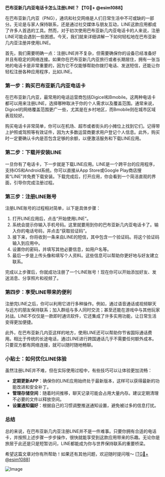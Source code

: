 **巴布亚新几内亚电话卡怎么注册LINE？【TG💪+ @esim1088】**

在巴布亚新几内亚（PNG），通讯和社交网络是人们日常生活中不可或缺的一部分。无论是与家人保持联系，还是通过社交媒体与朋友互动，LINE这款应用都成了许多人首选的工具。然而，对于初次使用巴布亚新几内亚电话卡的人来说，注册LINE可能会遇到一些困惑。今天，我们就来详细讲解一下如何轻松地在巴布亚新几内亚注册并使用LINE。

首先，我们需要明确一点：注册LINE并不复杂，但需要确保你的设备已经准备好并且有稳定的网络连接。如果你在巴布亚新几内亚旅行或者长期居住，拥有一张当地的电话卡是非常重要的，因为它不仅能够帮助你拨打电话、发送短信，还能让你轻松注册各种应用程序，比如LINE。

### **第一步：购买巴布亚新几内亚电话卡**

在巴布亚新几内亚，最常用的电话运营商包括Digicel和Bmobile。这两种电话卡都可以用来注册LINE，选择哪种取决于你的个人需求以及覆盖范围。通常来说，Digicel的网络覆盖范围更广一些，尤其是在乡村地区，而Bmobile则在城市区域表现较好。

购买电话卡非常简单，你可以在机场、超市或者街头的小摊位上找到它们。记得带上护照或驾照等有效证件，因为大多数运营商要求用户登记个人信息。此外，购买时一定要确认卡内是否包含足够的余额，以便激活服务和下载LINE应用。

### **第二步：下载并安装LINE**

一旦你有了电话卡，下一步就是下载LINE应用。LINE是一个跨平台的应用程序，支持iOS和Android系统。你可以直接从App Store或Google Play商店搜索“LINE”并免费下载安装。下载完成后，打开应用，你会看到一个简洁直观的界面，引导你完成注册过程。

### **第三步：注册LINE账号**

注册LINE账号的过程相对简单，以下是具体步骤：

1. 打开LINE应用后，点击“开始使用LINE”。
2. 系统会提示你输入手机号码。这里就要用到你的巴布亚新几内亚电话卡了。输入你的电话号码，并点击“获取验证码”。
3. 接下来，你将收到一条来自LINE的短信，其中包含一个验证码。将这个验证码输入到应用中。
4. 设置你的密码，并填写其他必要信息，如用户名等。
5. 最后一步是上传头像和填写个人资料。这些信息可以帮助你更好地与好友建立联系。

完成以上步骤后，你就成功注册了一个LINE账号！现在你可以开始添加好友、发送消息、分享照片和视频了。

### **第四步：享受LINE带来的便利**

注册完LINE之后，你可以利用它进行多种操作。例如，通过语音通话或视频聊天与远方的朋友保持联系；加入群组与多人同时交流；甚至还能在游戏中与其他玩家对战。LINE不仅仅是一款即时通讯软件，它还集成了许多实用功能，让日常生活变得更加便捷。

此外，在巴布亚新几内亚这样的地方，使用LINE还可以帮助你节省国际通话费用。相比于传统的长途电话，通过LINE进行跨国通话几乎不需要任何额外成本。只要双方都有网络连接，就可以随时随地畅聊。

### **小贴士：如何优化LINE体验**

虽然注册LINE并不难，但在实际使用过程中，有些技巧可以让体验更加流畅：

- **定期更新APP**：确保你的LINE应用始终处于最新版本，这样可以获得最新的功能改进和安全补丁。
- **管理存储空间**：随着时间推移，聊天记录可能会占用大量内存。建议定期清理不必要的文件以释放空间。
- **设置通知偏好**：根据自己的习惯调整推送通知设置，避免被过多的信息打扰。

### **总结**

总的来说，在巴布亚新几内亚注册LINE并不是一件难事。只要你拥有合适的电话卡，并按照上述步骤一步步操作，很快就能享受到这款应用带来的乐趣。无论你是旅居于此还是只是短暂访问，LINE都能成为你与世界保持联系的重要桥梁。

希望这篇文章对你有所帮助！如果还有其他问题，欢迎随时提问哦～ [[TG💪+ @esim1088](https://t.me/s/esim1088)]

![Image](https://i.postimg.cc/4NQfJmqS/Snipaste-2025-05-13-00-14-12.png)